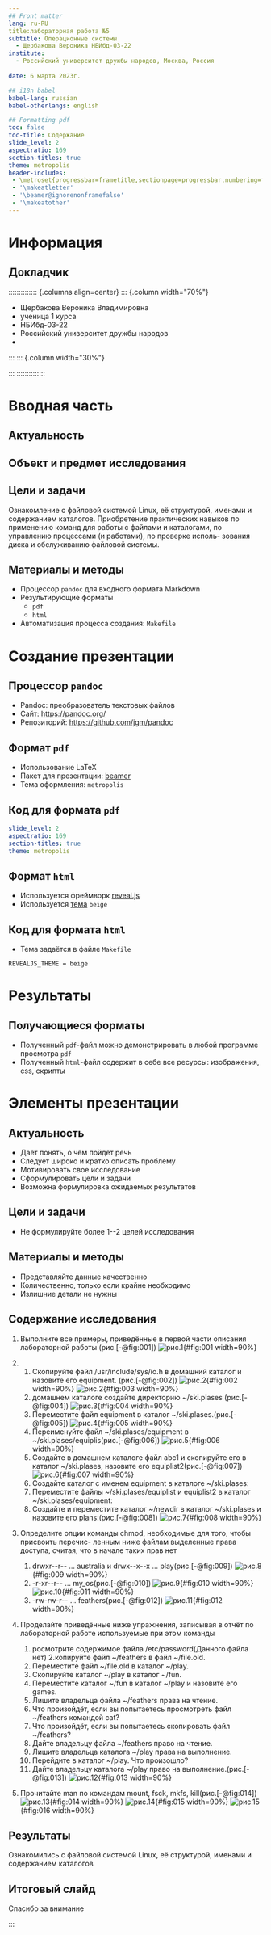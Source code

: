```yaml
---
## Front matter
lang: ru-RU
title:лабораторная работа №5
subtitle: Операционные системы
  - Щербакова Вероника НБИбд-03-22
institute:
  - Российский университет дружбы народов, Москва, Россия
  
date: 6 марта 2023г.

## i18n babel
babel-lang: russian
babel-otherlangs: english

## Formatting pdf
toc: false
toc-title: Содержание
slide_level: 2
aspectratio: 169
section-titles: true
theme: metropolis
header-includes:
 - \metroset{progressbar=frametitle,sectionpage=progressbar,numbering=fraction}
 - '\makeatletter'
 - '\beamer@ignorenonframefalse'
 - '\makeatother'
---
```


# Информация

## Докладчик

:::::::::::::: {.columns align=center}
::: {.column width="70%"}

  * Щербакова Вероника Владимировна
  * ученица 1 курса
  * НБИбд-03-22
  * Российский университет дружбы народов
  * 
:::
::: {.column width="30%"}


:::
::::::::::::::

# Вводная часть

## Актуальность

## Объект и предмет исследования



## Цели и задачи
Ознакомление с файловой системой Linux, её структурой, именами и содержанием
каталогов. Приобретение практических навыков по применению команд для работы
с файлами и каталогами, по управлению процессами (и работами), по проверке исполь-
зования диска и обслуживанию файловой системы.


## Материалы и методы

- Процессор `pandoc` для входного формата Markdown
- Результирующие форматы
	- `pdf`
	- `html`
- Автоматизация процесса создания: `Makefile`

# Создание презентации

## Процессор `pandoc`

- Pandoc: преобразователь текстовых файлов
- Сайт: <https://pandoc.org/>
- Репозиторий: <https://github.com/jgm/pandoc>

## Формат `pdf`

- Использование LaTeX
- Пакет для презентации: [beamer](https://ctan.org/pkg/beamer)
- Тема оформления: `metropolis`

## Код для формата `pdf`

```yaml
slide_level: 2
aspectratio: 169
section-titles: true
theme: metropolis
```

## Формат `html`

- Используется фреймворк [reveal.js](https://revealjs.com/)
- Используется [тема](https://revealjs.com/themes/) `beige`

## Код для формата `html`

- Тема задаётся в файле `Makefile`

```make
REVEALJS_THEME = beige 
```
# Результаты

## Получающиеся форматы

- Полученный `pdf`-файл можно демонстрировать в любой программе просмотра `pdf`
- Полученный `html`-файл содержит в себе все ресурсы: изображения, css, скрипты

# Элементы презентации

## Актуальность

- Даёт понять, о чём пойдёт речь
- Следует широко и кратко описать проблему
- Мотивировать свое исследование
- Сформулировать цели и задачи
- Возможна формулировка ожидаемых результатов

## Цели и задачи

- Не формулируйте более 1--2 целей исследования

## Материалы и методы

- Представляйте данные качественно
- Количественно, только если крайне необходимо
- Излишние детали не нужны

## Содержание исследования

1. Выполните все примеры, приведённые в первой части описания лабораторной работы (рис.[-@fig:001])
![рис.1 ](image/5_1_пример.png){#fig:001 width=90%}

2.   1. Скопируйте файл /usr/include/sys/io.h в домашний каталог и назовите его equipment. (рис.[-@fig:002])
     ![рис.2 ](image/5_2_1.png){#fig:002 width=90%}
     ![рис.2](image/5_2_1_перемещение.png){#fig:003 width=90%}
     2.  домашнем каталоге создайте директорию ~/ski.plases (рис.[-@fig:004])
     ![рис.3](image/5_2_2.png){#fig:004 width=90%}
     3. Переместите файл equipment в каталог ~/ski.plases.(рис.[-@fig:005])
     ![рис.4](image/5_2_3.png){#fig:005 width=90%}
     4. Переименуйте файл ~/ski.plases/equipment в ~/ski.plases/equiplis(рис.[-@fig:006])
     ![рис.5](image/5_2_4.png){#fig:006 width=90%}  
     5. Создайте в домашнем каталоге файл abc1 и скопируйте его в каталог ~/ski.plases, назовите его equiplist2(рис.[-@fig:007])
     ![рис.6](image/5_2_5.png){#fig:007 width=90%}
     6. Создайте каталог с именем equipment в каталоге ~/ski.plases:
     7. Переместите файлы ~/ski.plases/equiplist и equiplist2 в каталог ~/ski.plases/equipment:
     8. Создайте и переместите каталог ~/newdir в каталог ~/ski.plases и назовите его plans:(рис.[-@fig:008])
     ![рис.7](image/5_2_6-8.png){#fig:008 width=90%}
      
3. Определите опции команды chmod, необходимые для того, чтобы присвоить перечис-
ленным ниже файлам выделенные права доступа, считая, что в начале таких прав
нет
    1. drwxr--r-- ... australia и drwx--x--x ... play(рис.[-@fig:009])
    ![рис.8](image/5_3_1.png){#fig:009 width=90%}
    2. -r-xr--r-- ... my_os(рис.[-@fig:010])
    ![рис.9](image/5_3_3.png){#fig:010 width=90%}
    ![рис.10](image/5_3_31.png){#fig:011 width=90%}
    3. -rw-rw-r-- ... feathers(рис.[-@fig:012])
    ![рис.11](image/5_3_4.png){#fig:012 width=90%}
      
4. Проделайте приведённые ниже упражнения, записывая в отчёт по лабораторной работе используемые при этом команды
      1. росмотрите содержимое файла /etc/password(Данного файла нет)
      2.копируйте файл ~/feathers в файл ~/file.old.
      3. Переместите файл ~/file.old в каталог ~/play.
      4. Скопируйте каталог ~/play в каталог ~/fun.
      5. Переместите каталог ~/fun в каталог ~/play и назовите его games.
      6. Лишите владельца файла ~/feathers права на чтение.
      7. Что произойдёт, если вы попытаетесь просмотреть файл ~/feathers командой cat?
      8. Что произойдёт, если вы попытаетесь скопировать файл ~/feathers?
      9. Дайте владельцу файла ~/feathers право на чтение.
      10. Лишите владельца каталога ~/play права на выполнение.
      11. Перейдите в каталог ~/play. Что произошло?
      12. Дайте владельцу каталога ~/play право на выполнение.(рис.[-@fig:013])
      ![рис.12](image/5_4_2-12.png){#fig:013 width=90%}
5. Прочитайте man по командам mount, fsck, mkfs, kill(рис.[-@fig:014])
![рис.13](image/5_5_1.png){#fig:014 width=90%}
![рис.14](image/5_5_2.png){#fig:015 width=90%}
![рис.15](image/5_5_3.png){#fig:016 width=90%}

## Результаты
Ознакомились с файловой системой Linux, её структурой, именами и содержанием
каталогов



## Итоговый слайд

Спасибо за внимание


:::

